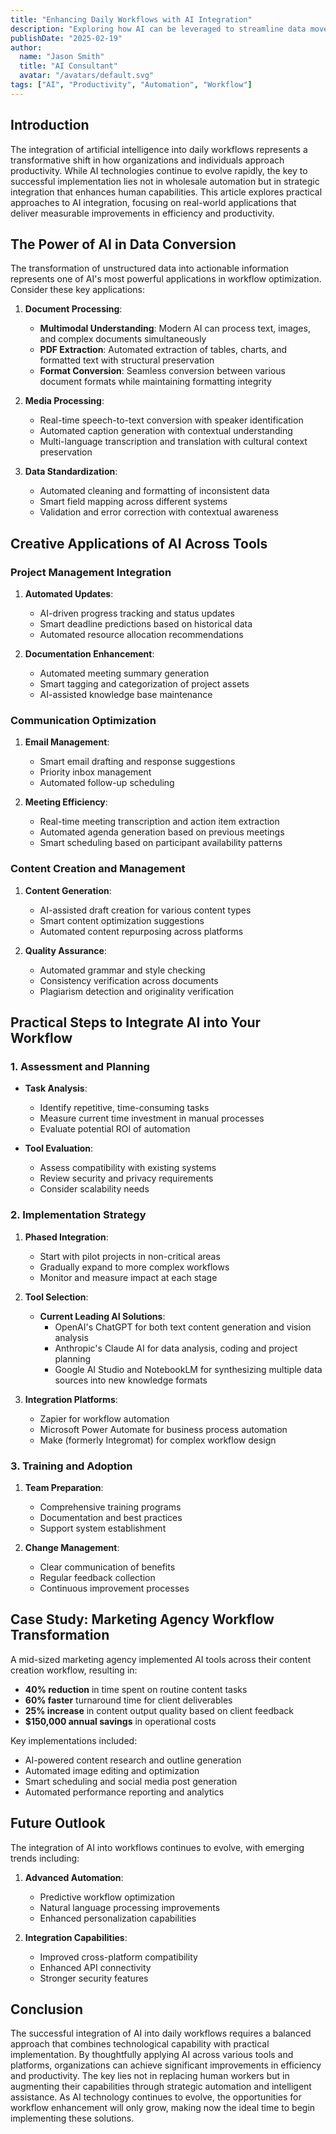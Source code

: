 ```yaml
---
title: "Enhancing Daily Workflows with AI Integration"
description: "Exploring how AI can be leveraged to streamline data movement across tools, improving efficiency and productivity."
publishDate: "2025-02-19"
author:
  name: "Jason Smith"
  title: "AI Consultant"
  avatar: "/avatars/default.svg"
tags: ["AI", "Productivity", "Automation", "Workflow"]
---
```


## Introduction

The integration of artificial intelligence into daily workflows represents a transformative shift in how organizations and individuals approach productivity. While AI technologies continue to evolve rapidly, the key to successful implementation lies not in wholesale automation but in strategic integration that enhances human capabilities. This article explores practical approaches to AI integration, focusing on real-world applications that deliver measurable improvements in efficiency and productivity.

## The Power of AI in Data Conversion

The transformation of unstructured data into actionable information represents one of AI's most powerful applications in workflow optimization. Consider these key applications:

1. **Document Processing**:
   * **Multimodal Understanding**: Modern AI can process text, images, and complex documents simultaneously
   * **PDF Extraction**: Automated extraction of tables, charts, and formatted text with structural preservation
   * **Format Conversion**: Seamless conversion between various document formats while maintaining formatting integrity

2. **Media Processing**:
   * Real-time speech-to-text conversion with speaker identification
   * Automated caption generation with contextual understanding
   * Multi-language transcription and translation with cultural context preservation

3. **Data Standardization**:
   * Automated cleaning and formatting of inconsistent data
   * Smart field mapping across different systems
   * Validation and error correction with contextual awareness

## Creative Applications of AI Across Tools

### Project Management Integration

1. **Automated Updates**:
   * AI-driven progress tracking and status updates
   * Smart deadline predictions based on historical data
   * Automated resource allocation recommendations

2. **Documentation Enhancement**:
   * Automated meeting summary generation
   * Smart tagging and categorization of project assets
   * AI-assisted knowledge base maintenance

### Communication Optimization

1. **Email Management**:
   * Smart email drafting and response suggestions
   * Priority inbox management
   * Automated follow-up scheduling

2. **Meeting Efficiency**:
   * Real-time meeting transcription and action item extraction
   * Automated agenda generation based on previous meetings
   * Smart scheduling based on participant availability patterns

### Content Creation and Management

1. **Content Generation**:
   * AI-assisted draft creation for various content types
   * Smart content optimization suggestions
   * Automated content repurposing across platforms

2. **Quality Assurance**:
   * Automated grammar and style checking
   * Consistency verification across documents
   * Plagiarism detection and originality verification

## Practical Steps to Integrate AI into Your Workflow

### 1. Assessment and Planning

* **Task Analysis**:
  * Identify repetitive, time-consuming tasks
  * Measure current time investment in manual processes
  * Evaluate potential ROI of automation

* **Tool Evaluation**:
  * Assess compatibility with existing systems
  * Review security and privacy requirements
  * Consider scalability needs

### 2. Implementation Strategy

1. **Phased Integration**:
   * Start with pilot projects in non-critical areas
   * Gradually expand to more complex workflows
   * Monitor and measure impact at each stage

2. **Tool Selection**:
   * **Current Leading AI Solutions**:
     * OpenAI's ChatGPT for both text content generation and vision analysis
     * Anthropic's Claude AI for data analysis, coding and project planning
     * Google AI Studio and NotebookLM for synthesizing multiple data sources into new knowledge formats

3. **Integration Platforms**:
   * Zapier for workflow automation
   * Microsoft Power Automate for business process automation
   * Make (formerly Integromat) for complex workflow design

### 3. Training and Adoption

1. **Team Preparation**:
   * Comprehensive training programs
   * Documentation and best practices
   * Support system establishment

2. **Change Management**:
   * Clear communication of benefits
   * Regular feedback collection
   * Continuous improvement processes

## Case Study: Marketing Agency Workflow Transformation

A mid-sized marketing agency implemented AI tools across their content creation workflow, resulting in:

* **40% reduction** in time spent on routine content tasks
* **60% faster** turnaround time for client deliverables
* **25% increase** in content output quality based on client feedback
* **$150,000 annual savings** in operational costs

Key implementations included:
* AI-powered content research and outline generation
* Automated image editing and optimization
* Smart scheduling and social media post generation
* Automated performance reporting and analytics

## Future Outlook

The integration of AI into workflows continues to evolve, with emerging trends including:

1. **Advanced Automation**:
   * Predictive workflow optimization
   * Natural language processing improvements
   * Enhanced personalization capabilities

2. **Integration Capabilities**:
   * Improved cross-platform compatibility
   * Enhanced API connectivity
   * Stronger security features

## Conclusion

The successful integration of AI into daily workflows requires a balanced approach that combines technological capability with practical implementation. By thoughtfully applying AI across various tools and platforms, organizations can achieve significant improvements in efficiency and productivity. The key lies not in replacing human workers but in augmenting their capabilities through strategic automation and intelligent assistance. As AI technology continues to evolve, the opportunities for workflow enhancement will only grow, making now the ideal time to begin implementing these solutions.
